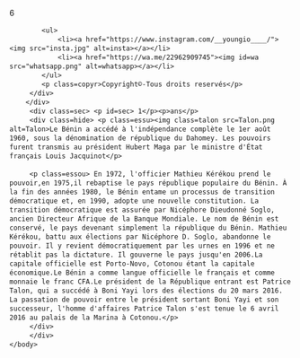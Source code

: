 <html lang="fr">
    <head>
        <meta charset="utf-8">
        <title>Bonne fete de l'independance</title>
        <link rel="stylesheet" href="indépendance.css">
    </head>
    <body>
        <div class=prem> <p id=pre> 6 </p>
        <div class=reseau>
           
            <ul>
                <li><a href="https://www.instagram.com/__youngio____/"><img src="insta.jpg" alt=insta></a></li>
                <li><a href="https://wa.me/22962909745"><img id=wa src="whatsapp.png" alt=whatsapp></a></li>
            </ul>
            <p class=copyr>Copyright©-Tous droits reservés</p>
         </div>
        </div>
         <div class=sec> <p id=sec> 1</p><p>ans</p>
         <div class=hide> <p class=essu><img class=talon src=Talon.png alt=Talon>Le Bénin a accédé à l'indépendance complète le 1er août 1960, sous la dénomination de république du Dahomey. Les pouvoirs furent transmis au président Hubert Maga par le ministre d'État français Louis Jacquinot</p>
         
         <p class=essou> En 1972, l'officier Mathieu Kérékou prend le pouvoir,en 1975,il rebaptise le pays république populaire du Bénin. À la fin des années 1980, le Bénin entame un processus de transition démocratique et, en 1990, adopte une nouvelle constitution. La transition démocratique est assurée par Nicéphore Dieudonné Soglo, ancien Directeur Afrique de la Banque Mondiale. Le nom de Bénin est conservé, le pays devenant simplement la république du Bénin. Mathieu Kérékou, battu aux élections par Nicéphore D. Soglo, abandonne le pouvoir. Il y revient démocratiquement par les urnes en 1996 et ne rétablit pas la dictature. Il gouverne le pays jusqu'en 2006.La capitale officielle est Porto-Novo, Cotonou étant la capitale économique.Le Bénin a comme langue officielle le français et comme monnaie le franc CFA.Le président de la République entrant est Patrice Talon, qui a succédé à Boni Yayi lors des élections du 20 mars 2016. La passation de pouvoir entre le président sortant Boni Yayi et son successeur, l'homme d'affaires Patrice Talon s'est tenue le 6 avril 2016 au palais de la Marina à Cotonou.</p>
         </div>
         </div>
    </body>
</html>
